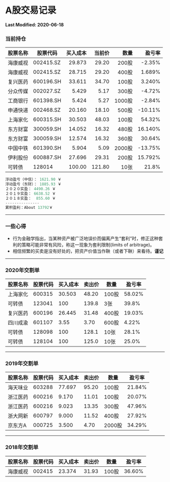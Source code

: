 # A股交易记录

**Last Modified: 2020-06-18**

<!-- more -->

### 当前持仓

| 股票名称 | 股票代码 | 买入成本 | 当前价 | 数量  | 盈亏率 |
| ---- | ---- | ---: | ---: | ---: | ---: |
| 海康威视 | 002415.SZ | 29.873 | 29.20 | 200股 | -2.35% |
| 海康威视 | 002415.SZ | 28.715 | 29.20 | 400股 | 1.689% |
| 复兴医药 | 600196.SH | 33.611 | 34.70 | 100股 | 3.240% |
| 分众传媒 | 002027.SZ |  5.429 | 5.17 | 300股 | -4.72% |
| 工商银行 | 601398.SH |  5.424 | 5.27 |1000股 | -2.84% |
| 申通快递 | 002468.SZ | 20.160 | 18.10 | 500股 | -10.11% |
| 上海家化 | 600315.SH | 30.503 | 48.03 | 100股 | 54.32% |
| 东方财富 | 300059.SH | 14.052 | 16.32 | 480股 | 16.140% |
| 东方财富 | 300059.SH | 12.574 | 16.32 | 360股 | 30.64% |
| 中国中铁 | 601390.SH |  5.904 | 5.09 |2000股 | -13.75% |
| 伊利股份 | 600887.SH | 27.696 | 29.31 | 200股 | 15.792% |
|可转债|128014|100.00|121.80|10张|21.8%|

```python
浮动盈亏（中信）： 1621.90 ￥
浮动盈亏（东财）： 1885.93 ￥
２０２０实盈： 4490.26 ￥
２０１９实盈： 6638.52 ￥
２０１８实盈：  855.60 ￥
---------------
累积盈利：About 13792￥
```

-----------------

### 一些心得

- 行为金融学指出，当某种资产被广泛地误价而偏离产生“套利”时，修正这种套利的策略可能非常有风险，称这一现象为套利限制(limits of arbitrage)。
- 相信频繁的买卖是没有好处的，把资产价值当作鞅（或者下鞅）来看待。**谨记**

-------------------------------------------------

### 2020年交割单

| 股票名称 | 股票代码 | 买入成本 | 卖出价 | 数量  | 盈亏率 |
| ---- | ---- | ---- | ---- | ---- | ---- |
| 上海家化 | 600315 | 30.503 | 48.20 | 100股 | 58.02% |
| 可转债 | 123041 | 100 | 139.8 | 3张 | 39.8% |
| 复兴医药 | 600196 | 26.445 | 31.48 | 400股 | 19.03% |
|四川成渝|601107|3.55|3.70|600股|4.22%|
|可转债|128098|100|128.1|10张|28.1%|
|可转债|128104|100|125.0|10张|25.0%|

---------------------------------------

### 2019年交割单

| 股票名称 | 股票代码 | 买入成本 | 卖出价 | 数量  | 盈亏率 |
| ---- | ---- | ---- | ---- | ---- | ---- |
| 海天味业 | 603288 | 77.697 | 95.20 | 100股 | 21.84% |
| 浙江医药 | 600216 | 9.170 | 11.01 | 100股 | 20.07% |
| 浙江医药 | 600216 | 9.023 | 13.35 | 300股 | 47.96% |
| 浙大网新 | 600797 | 9.000 | 11.52 | 400股 | 27.92% |
| 京东方A | 000725 | 3.500 | 4.70 | 2000股 | 34.29% |

--------------------------

### 2018年交割单

| 股票名称 | 股票代码 | 买入成本 | 卖出价 | 数量  | 盈亏率 |
| -------- | -------- | -------- | ------ | ----- | ------ |
| 海康威视 | 002415   | 23.374   | 31.93  | 100股 | 36.60% |

